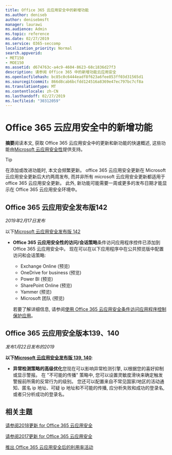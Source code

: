 ```yaml
---
title: Office 365 云应用安全中的新增功能
ms.author: deniseb
author: denisebmsft
manager: laurawi
ms.audience: Admin
ms.topic: reference
ms.date: 02/27/2019
ms.service: O365-seccomp
localization_priority: Normal
search.appverid:
- MET150
- MOE150
ms.assetid: d674763c-a4c9-4604-8623-68c1836d27f3
description: 请参阅 Office 365 中的新增功能云应用安全
ms.openlocfilehash: bc85c0c6444eadf8f623a6fee853ff03d31565d1
ms.sourcegitcommit: 866d8cab6bcfdd124516a8369e47ec797bc7cf8a
ms.translationtype: MT
ms.contentlocale: zh-CN
ms.lasthandoff: 02/27/2019
ms.locfileid: "30312059"
---
```

# <a name="what-is-new-in-office-365-cloud-app-security"></a>Office 365 云应用安全中的新增功能

**摘要**阅读本文, 获取 Office 365 云应用安全中的更新和新功能的快速概述, 这些功能由[Microsoft 云应用安全性](https://aka.ms/whatiscas)提供支持。
  
> [!TIP]
> 在添加或改进功能时, 本文会频繁更新。 office 365 云应用安全更新在 Microsoft 云应用安全更新后大约两周发布, 而并非所有 microsoft 云应用安全更新都适用于 office 365 云应用安全更新。 此外, 新功能可能需要一周或更多的发布日期才能显示在 Office 365 云应用安全环境中。

## <a name="office-365-cloud-app-security-release-142"></a>Office 365 云应用安全发布版142

*2019年2月17日发布*

以下[Microsoft 云应用安全发布版 142](https://docs.microsoft.com/en-us/cloud-app-security/release-notes#cloud-app-security-release-142)

- **Office 365 云应用安全性的访问/会话策略**条件访问应用程序控件已添加到 Office 365 云应用安全中。 现在可以在以下应用程序中在公共预览版中配置访问和会话策略:
    - Exchange Online (预览)
    - OneDrive for business (预览)
    - Power BI (预览)
    - SharePoint Online (预览)
    - Yammer (预览)
    - Microsoft 团队 (预览)

    若要了解详细信息, 请参阅[使用 Office 365 云应用安全条件访问应用程序控制保护应用](ocas-conditional-access-app-control.md)。

## <a name="office-365-cloud-app-security-releases-139-140"></a>Office 365 云应用安全版本139、140

*发布1月22日发布的2019*

**以下[Microsoft 云应用安全发布版 139, 140](https://docs.microsoft.com/cloud-app-security/release-notes#cloud-app-security-release-139-140)**:

- **异常检测策略的高级优化**您现在可以影响异常检测引擎, 以根据您的喜好抑制或显示警报。 在 "不可能的传播" 策略中, 您可以设置灵敏度滑块来确定触发警报前所需的反常行为的级别。 您还可以配置来自不常见国家/地区的活动通知、匿名 ip 地址、可疑 ip 地址和不可能的传播, 应分析失败和成功的登录名, 或者只分析成功的登录名。 

## <a name="related-topics"></a>相关主题

[请参阅2018更新 for Office 365 云应用安全](new-in-office-365-cas-2018.md)

[请参阅2017更新 for Office 365 云应用安全](new-in-office-365-cas-2017.md)
    
[推出 Office 365 云应用安全后的利用率活动](utilization-activities-for-ocas.md)